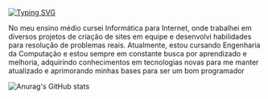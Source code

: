 [![Typing SVG](https://readme-typing-svg.demolab.com?font=&pause=1000&color=EEEEEE&background=FFFFFF00&random=false&width=435&lines=Ol%C3%A1%2C+meu+nome+%C3%A9+Felipe)](https://git.io/typing-svg)

No meu ensino médio cursei Informática para Internet, onde trabalhei em diversos projetos de criação de sites em equipe e desenvolvi habilidades para resolução de problemas reais. Atualmente, estou cursando Engenharia da Computação e estou sempre em constante busca por aprendizado e melhoria, adquirindo conhecimentos em tecnologias novas para me manter atualizado e aprimorando minhas bases para ser um bom programador

![Anurag's GitHub stats](https://github-readme-stats.vercel.app/api/?username=felps1z\&show_icons=true\&title_color=fff\&icon_color=79ff97\&text_color=9f9f9f\&bg_color=151515)

<!--
**Felps1z/Felps1z** is a ✨ _special_ ✨ repository because its `README.md` (this file) appears on your GitHub profile.

Here are some ideas to get you started:

- 🔭 I’m currently working on ...
- 🌱 I’m currently learning ...
- 👯 I’m looking to collaborate on ...
- 🤔 I’m looking for help with ...
- 💬 Ask me about ...
- 📫 How to reach me: ...
- 😄 Pronouns: ...
- ⚡ Fun fact: ...
-->
